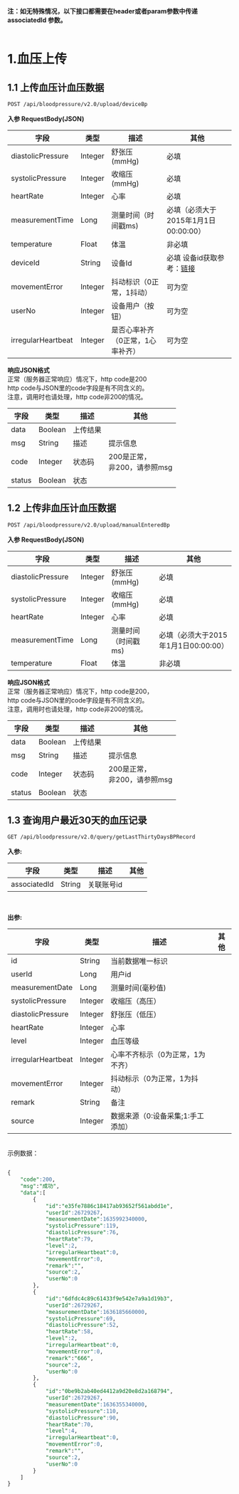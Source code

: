 **注：如无特殊情况，以下接口都需要在header或者param参数中传递associatedId 参数。**<br />**​**<br />
<a name="sSDNN"></a>
# 1.血压上传
<a name="QDBkG"></a>
## 1.1 上传血压计血压数据
```bash
POST /api/bloodpressure/v2.0/upload/deviceBp
```
**入参 RequestBody(JSON)**

| **字段** | **类型** | **描述** | **其他** |
| --- | --- | --- | --- |
| diastolicPressure | Integer | 舒张压(mmHg) | 必填 |
| systolicPressure | Integer | 收缩压(mmHg) | 必填 |
| heartRate | Integer | 心率 | 必填 |
| measurementTime | Long | 测量时间（时间戳ms) | 必填（必须大于2015年1月1日00:00:00） |
| temperature | Float | 体温 | 非必填 |
| deviceId | String | 设备Id | 必填 设备id获取参考：[链接](https://docs.leshiguang.com/develop-cloud/health/device?id=_4%e8%8e%b7%e5%8f%96%e4%b9%90%e5%bf%83%e8%ae%be%e5%a4%87id) |
| movementError | Integer | 抖动标识（0正常，1抖动） | 可为空 |
| userNo | Integer | 设备用户（按钮） | 可为空 |
| irregularHeartbeat | Integer | 是否心率补齐（0正常，1心率补齐） | 可为空 |

**响应JSON格式**<br />正常（服务器正常响应）情况下，http code是200<br />http code与JSON里的code字段是有不同含义的。<br />注意，调用时也请处理，http code非200的情况。

| **字段** | **类型** | **描述** | **其他** |
| --- | --- | --- | --- |
| data | Boolean | 上传结果 | ​<br /> |
| msg | String | 描述 | 提示信息 |
| code | Integer | 状态码 | 200是正常，<br />非200，请参照msg |
| status | Boolean | 状态 |  |

<a name="kGddp"></a>
## 1.2 上传非血压计血压数据
```bash
POST /api/bloodpressure/v2.0/upload/manualEnteredBp
```
**入参 RequestBody(JSON)**

| **字段** | **类型** | **描述** | **其他** |
| --- | --- | --- | --- |
| diastolicPressure | Integer | 舒张压(mmHg) | 必填 |
| systolicPressure | Integer | 收缩压(mmHg) | 必填 |
| heartRate | Integer | 心率 | 必填 |
| measurementTime | Long | 测量时间（时间戳ms) | 必填（必须大于2015年1月1日00:00:00） |
| temperature | Float | 体温 | 非必填 |

**响应JSON格式**<br />正常（服务器正常响应）情况下，http code是200，<br />http code与JSON里的code字段是有不同含义的。<br />注意，调用时也请处理，http code非200的情况。

| **字段** | **类型** | **描述** | **其他** |
| --- | --- | --- | --- |
| data | Boolean | 上传结果 | ​<br /> |
| msg | String | 描述 | 提示信息 |
| code | Integer | 状态码 | 200是正常，<br />非200，请参照msg |
| status | Boolean | 状态 |  |



<a name="g4acj"></a>
## 1.3 查询用户最近30天的血压记录
```bash
GET /api/bloodpressure/v2.0/query/getLastThirtyDaysBPRecord
```
**入参:**

| **字段** | **类型** | **描述** | **其他** |
| --- | --- | --- | --- |
| associatedId | String | 关联账号id |  |

​

**出参:**

| **字段** | **类型** | **描述** | **其他** |
| --- | --- | --- | --- |
| id | String | 当前数据唯一标识 | ​<br /> |
| userId | Long | 用户id | ​<br /> |
| measurementDate | Long | 测量时间(毫秒值) | ​<br /> |
| systolicPressure | Integer | 收缩压（高压） | ​<br /> |
| diastolicPressure | Integer | 舒张压（低压） | ​<br /> |
| heartRate | Integer | 心率 | ​<br /> |
| level | Integer | 血压等级 |  |
| irregularHeartbeat | Integer | 心率不齐标示（0为正常，1为不齐） | ​<br /> |
| movementError | Integer | 抖动标示（0为正常，1为抖动） | ​<br /> |
| remark | String | 备注 | ​<br /> |
| source | Integer | 数据来源（0:设备采集;1:手工添加） | ​<br /> |


<br />示例数据：
```sql

{
	"code":200,
	"msg":"成功",
	"data":[
		{
			"id":"e35fe7886c18417ab93652f561abdd1e",
			"userId":26729267,
			"measurementDate":1635992340000,
			"systolicPressure":119,
			"diastolicPressure":76,
			"heartRate":79,
			"level":2,
			"irregularHeartbeat":0,
			"movementError":0,
			"remark":"",
			"source":2,
			"userNo":0
		},
		{
			"id":"6dfdc4c89c61433f9e542e7a9a1d19b3",
			"userId":26729267,
			"measurementDate":1636185660000,
			"systolicPressure":69,
			"diastolicPressure":52,
			"heartRate":58,
			"level":2,
			"irregularHeartbeat":0,
			"movementError":0,
			"remark":"666",
			"source":2,
			"userNo":0
		},
		{
			"id":"0be9b2ab40ed4412a9d20e8d2a168794",
			"userId":26729267,
			"measurementDate":1636355340000,
			"systolicPressure":110,
			"diastolicPressure":90,
			"heartRate":70,
			"level":4,
			"irregularHeartbeat":0,
			"movementError":0,
			"remark":"",
			"source":2,
			"userNo":0
		}
	]
}

```



